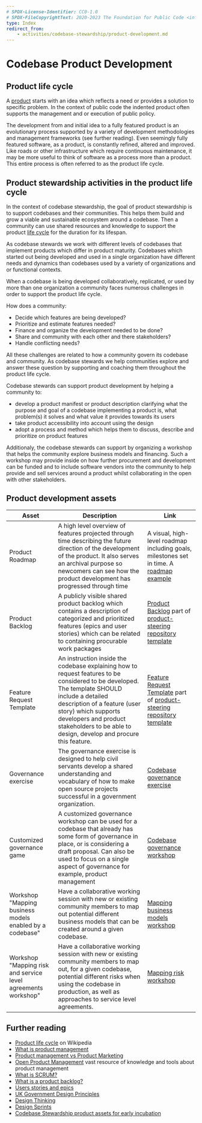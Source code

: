 ```yaml
---
# SPDX-License-Identifier: CC0-1.0
# SPDX-FileCopyrightText: 2020-2023 The Foundation for Public Code <info@publiccode.net>
type: Index
redirect_from:
    - activities/codebase-stewardship/product-development.md
---
```


# Codebase Product Development

## Product life cycle

A [product](../../glossary/product-definition.md) starts with an idea which reflects a need or provides a solution to specific problem.
In the context of public code the indented product often supports the management and or execution of public policy.

The development from and initial idea to a fully featured product is an evolutionary process supported by a variety of development methodologies and management frameworks (see further reading).
Even seemingly fully featured software, as a product, is constantly refined, altered and improved.
Like roads or other infrastructure which require continuous maintenance, it may be more useful to think of software as a process more than a product.
This entire process is often referred to as the product life cycle.

## Product stewardship activities in the product life cycle

In the context of codebase stewardship, the goal of product stewardship is to support codebases and their communities.
This helps them build and grow a viable and sustainable ecosystem around a codebase.
Then a community can use shared resources and knowledge to support the product [life cycle](../codebase-stewardship/lifecycle-diagram.md) for the duration for its lifespan.

As codebase stewards we work with different levels of codebases that implement products which differ in product maturity.
Codebases which started out being developed and used in a single organization have different needs and dynamics than codebases used by a variety of organizations and or functional contexts.

When a codebase is being developed collaboratively, replicated, or used by more than one organization a community faces numerous challenges in order to support the product life cycle.

How does a community:

* Decide which features are being developed?
* Prioritize and estimate features needed?
* Finance and organize the development needed to be done?
* Share and community with each other and there stakeholders?
* Handle conflicting needs?

All these challenges are related to how a community govern its codebase and community.
As codebase stewards we help communities explore and answer these question by supporting and coaching them throughout the product life cycle.

Codebase stewards can support product development by helping a community to:

* develop a product manifest or product description clarifying what the purpose and goal of a codebase implementing a product is, what problem(s) it solves and what value it provides towards its users
* take product accessibility into account using the design
* adopt a process and method which helps them to discuss, describe and prioritize on product features

Additionaly, the codebase stewards can support by organizing a workshop that helps the community explore business models and financing.
Such a workshop may provide inside on how further procurement and development can be funded and to include software vendors into the community to help provide and sell services around a product whilst collaborating in the open with other stakeholders.

## Product development assets

| Asset | Description | Link |
| -------- | -------- | -------- |
| Product Roadmap | A high level overview of features projected through  time  describing the future direction of the development of the product. It also serves an archival purpose so newcomers can see how the product development has progressed through time| A visual, high-level roadmap including goals, milestones set in time.  A [roadmap example](https://web.archive.org/web/20211129080909/https://signalen.org/roadmap/) |
|Product Backlog | A publicly visible shared product backlog which contains a description of categorized and prioritized features (epics and user stories) which can be related to containing procurable work packages | [Product Backlog](https://github.com/publiccodenet/product-steering/projects/1) part of [product-steering repository template](https://github.com/publiccodenet/product-steering) |
|Feature Request Template | An instruction inside the codebase explaining how to request features to be considered to be developed. The template SHOULD include a detailed description of a feature (user story) which supports developers and product stakeholders to be able to design, develop and procure this feature.  | [Feature Request Template](https://github.com/publiccodenet/product-steering/blob/main/.github/ISSUE_TEMPLATE/feature_request.md) part of [product-steering repository template](https://github.com/publiccodenet/product-steering) |
| Governance exercise | The governance exercise is designed to help civil servants develop a shared understanding and vocabulary of how to make open source projects successful in a government organization. | [Codebase governance exercise](https://about.publiccode.net/activities/supporting-codebase-governance/exercise/) |
| Customized governance game | A customized governance workshop can be used for a codebase that already has some form of governance in place, or is considering a draft proposal. Can also be used to focus on a single aspect of governance for example, product management | [Codebase governance workshop](https://about.publiccode.net/activities/supporting-codebase-governance/customized-governance-workshop/) |
| Workshop "Mapping business models enabled by a codebase" | Have a collaborative working session with new or existing community members to map out potential different business models that can be created around a given codebase. | [Mapping business models workshop](https://about.publiccode.net/activities/workshops/mapping-business-models/) |
| Workshop "Mapping risk and service level agreements workshop" | Have a collaborative working session with new or existing community members to map out, for a given codebase, potential different risks when using the codebase in production, as well as approaches to service level agreements. |[Mapping risk workshop](https://about.publiccode.net/activities/workshops/mapping-risk-and-service-level-agreements/) |

## Further reading

* [Product life cycle](https://en.wikipedia.org/wiki/Product_lifecycle) on Wikipedia
* [What is product management](https://product.careers/presentation/)
* [Product management vs Product Marketing](https://svpg.com/product-management-vs-product-marketing/)
* [Open Product Management](https://github.com/ProductHired/open-product-management) vast resource of knowledge and tools about product management
* [What is SCRUM?](https://www.scrum.org/resources/what-is-scrum)
* [What is a product backlog?](https://www.scrum.org/resources/what-is-a-product-backlog)
* [Users stories and epics](https://en.wikipedia.org/wiki/User_story)
* [UK Government Design Principles](https://www.gov.uk/guidance/government-design-principles)
* [Design Thinking](https://en.wikipedia.org/wiki/Design_thinking)
* [Design Sprints](https://www.gv.com/sprint/)
* [Codebase Stewardship product assets for early incubation](https://about.publiccode.net/activities/codebase-stewardship/product-assets-for-early-incubation.html)
